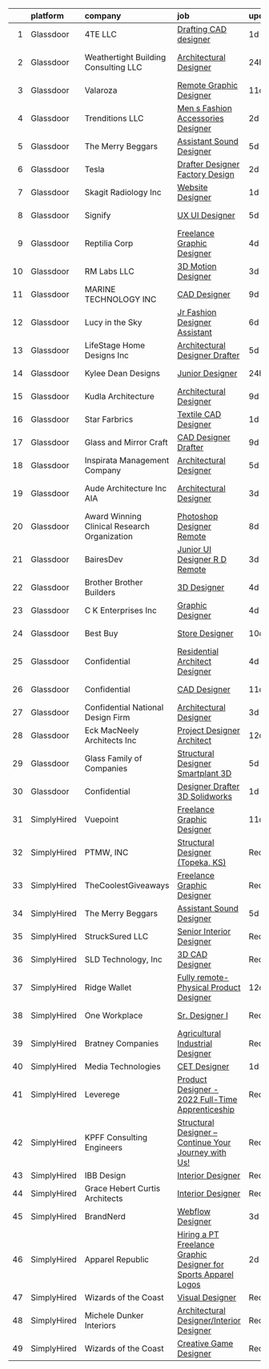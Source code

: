 

|    | platform    | company                                      | job                                                                                                                                                                                                                                                                                                                                                                                                                                                                                                                                                                                                                                                                                                                                                                                                                                                                                                                                                     | update_time   | location             |
|---:|:------------|:---------------------------------------------|:--------------------------------------------------------------------------------------------------------------------------------------------------------------------------------------------------------------------------------------------------------------------------------------------------------------------------------------------------------------------------------------------------------------------------------------------------------------------------------------------------------------------------------------------------------------------------------------------------------------------------------------------------------------------------------------------------------------------------------------------------------------------------------------------------------------------------------------------------------------------------------------------------------------------------------------------------------|:--------------|:---------------------|
|  1 | Glassdoor   | 4TE LLC                                      | [Drafting CAD designer](https://www.glassdoor.com/partner/jobListing.htm?pos=130&ao=1110586&s=58&guid=000001837373477cbaa2aa4c70267e85&src=GD_JOB_AD&t=SR&vt=w&ea=1&cs=1_c5cd231b&cb=1664089278796&jobListingId=1008158728904&cpc=F929909D2225707A&jrtk=3-0-1gdpn6ht2jor2801-1gdpn6htmj4je800-e504ad69a6007d95--6NYlbfkN0AS3oPsAAmCngCu4U51_2RxXyfS7TdWOFtWPOafNW52I-BHaFGjpaHgXREeOH7J5UOC3f3a3wngss2Kg8UpCo2z5rfGJU1BAFae3n9ckP88aLTR0ZIfGG0aF5GHXaBn0sIHoKYPE7lriE7EnnhuSXJlSRdu7y7geWFxDqCg4f3cp2h4-lDgCY7XGrwJBi-syLcy_d9y-4UlToyzNzrC6AY9wKiZjpUuSxd0tO6mOEFnrpoGmh2ICwEgl9th4siQH6nfdpMlB2k7cSTQoghMqrlLreZVLdQWwWyGJ9SNJMzB5U89PIdQl4BcDuIWlRdXKRNtau4xLDNVXA6F4kK69Kq7g5_YCAfQrIyuw0TSNu6hW3zisP2AevcEtiiAI-XjQaxXXXj6gmrPYqdnDokKjPElvXicHcfhVfAetag79ot4K5A-och6hiiif8CGAW_jfpLpKvdQJNSDagNRLjqTb7muCeL8iRvgC5tbgxW-iTIubTBqwKzRkumhLDn3RydVDT_6TyDcL2jKpw%3D%3D)                                                                            | 1d            | Cedar City, UT       |
|  2 | Glassdoor   | Weathertight Building Consulting  LLC        | [Architectural Designer](https://www.glassdoor.com/partner/jobListing.htm?pos=127&ao=1110586&s=58&guid=000001837373477cbaa2aa4c70267e85&src=GD_JOB_AD&t=SR&vt=w&ea=1&cs=1_50f3bd83&cb=1664089278796&jobListingId=1008160213407&cpc=CA43532650C61C38&jrtk=3-0-1gdpn6ht2jor2801-1gdpn6htmj4je800-66deaf67eff3047e--6NYlbfkN0DfhRLDY5E7BVY3xhBTAobuSaZ3WR2SqAJ-w4NHeQGDZ8CKtdIif9Oenvkjtc7YNanGDH2PvXJQo_nFtj5gS98u0O15-c-qVC5vpL8TLvZrQUtRxbq-SXebK9iY4dZ1oebGFefxrClZ_Ey645lzW3pqVg5IT9C3eocpAUFIevzJspVKUVkz_haPQpddJgDjlckB93xRbTcEZoHZV_hjAcWOsdBtcNeiM3dAp9V5Sg0uhkLSYLww1PeHEFbghVn0cUWWXhHSIB-zhikdqHXBJALo5TI5LpM0OybpGOv-zrRTp1qYbcyGRWImN2tLSGi7jkJbI0s9E3SLvbioxzGzABlcuqES3bKeDEj1K8VKHlWW9D5meFB8GupnWDTZUBcpR5pGLOoaMyeTEEaw0YJLQNekZrAl7DePQBYRPAHu4pSbVVgpFguX-dTNwAE7_fbJ8G1jhgxCgX_IMX3pFDjYIGJMCpOCzuUj-CfjYPqbMDKVOfQCKtXkbBuDSwYEsy_YXayLOLysQQFDlZi_zCTiPED7)                                                                       | 24h           | The Woodlands, TX    |
|  3 | Glassdoor   | Valaroza                                     | [Remote Graphic Designer](https://www.glassdoor.com/partner/jobListing.htm?pos=123&ao=1110586&s=58&guid=000001837373477cbaa2aa4c70267e85&src=GD_JOB_AD&t=SR&vt=w&ea=1&cs=1_dfff13ea&cb=1664089278795&jobListingId=1008137095936&cpc=8795CF9063CD573D&jrtk=3-0-1gdpn6ht2jor2801-1gdpn6htmj4je800-739c9d6a71a72283--6NYlbfkN0AtR68e5gWpPxoovZgA7Udo-dcymoK0NpHFMpIgh7LYz-pALWxTaWXT-7nX6wHhEykZksmTZ5JhukyEdmiwSHwtQSTcNlpGPnpfI2cuG4LXi6WsDZ_TSUR9qkC-NbKGV2ocO6SwTVsqb7RocpBRdKx9nQofAPWA0z0YUS-MicLQY3jgsOcE-GQkrx9SQBB4eBPf_8cdkd2eSkVTHvhuihhlzmyoOF1Zy-bzQFnSI_sAlNiQwBq1-XB8fP_v7P9_-vmQzhy0t9ZODGTsEhqcD78LzRShMbct98J3kJiYatmk_2rl1gQGi_0yWcnnRRNkI2I1-t0HzAo8dWdX_6Nvvqtx7s8mlIUZVYNuC_x7DXb-AtK4yIrfdW9DXknFY2UApSk8aPms5EEJhKxOkTrKAUMde9GoA7LG8ZLHc9RtCPu_0b9ZvXwsyUkvYOnDHhr4e9PpZg3nOgZfpWI40RLRn3QW3Y_bQXSRT4ByAE5DSJGoza2nWfHulV3IVoK0uliURkM%3D)                                                                                        | 11d           | Remote               |
|  4 | Glassdoor   | Trenditions  LLC                             | [Men s Fashion Accessories Designer](https://www.glassdoor.com/partner/jobListing.htm?pos=114&ao=1110586&s=58&guid=000001837373477cbaa2aa4c70267e85&src=GD_JOB_AD&t=SR&vt=w&ea=1&cs=1_1101c61a&cb=1664089278794&jobListingId=1008156321479&cpc=356D09F0C08B1729&jrtk=3-0-1gdpn6ht2jor2801-1gdpn6htmj4je800-7eff0b9755300d6c--6NYlbfkN0ACu_hgM4mYOpGjE6TXudS1eLEYdlotK5aSiNrSIRlNjthRZ_bSXJWqCgM7K8qol1Hfq4F-bLrF3gPlvziLy0IbeEkLZ-tjokT6DMbFkM8Yd7WO3S9o1mnOaWjcsSlDCCW4-PjrSLSbZ6qO2LqXbK7kjKyMk1SuI2UoaDsBLAZN5OBaDBGg8mWGYleadWPMhkiXkQx2ka5t0kpwN0jrk-Czf3zcLBEkC0-wixoUfeqDlZuylQfS5-H-CzH8GWj0NZ5rVrnMgHL10A4Kjkm-Ea8xCf2E2Lh0o2w-UlDj-N7gRAWx_pUBRFMiXKol-4x718heNz2TmRJQsRVNnPNfx_jEas6ahWd1oLSmOfT2Vx4in4pCeGkGqJXVsLRswForYZMXYjxwpx5B2NvWlaBepBxp0-VYrjcarRbOPBYDETmrVM3QDwyj_4UEnRrSfqoXA6h-EMrAUklacMdnZ41S6Febwh72uExIhr784n00FkpmwcWdpwXVE0Q4DmGp1YS6sQJIW4vA46GhK6pvbWDO-tzASgGnWG1SMaQ%3D)                                             | 2d            | United States        |
|  5 | Glassdoor   | The Merry Beggars                            | [Assistant Sound Designer](https://www.glassdoor.com/partner/jobListing.htm?pos=113&ao=1110586&s=58&guid=000001837373477cbaa2aa4c70267e85&src=GD_JOB_AD&t=SR&vt=w&ea=1&cs=1_b204270c&cb=1664089278794&jobListingId=1008149306143&cpc=334ABAF5D42DC775&jrtk=3-0-1gdpn6ht2jor2801-1gdpn6htmj4je800-04f00acba78acd55--6NYlbfkN0BBGG9LMNqL16EzDx9S3nKk4b6IwprgSJginr0DZD_oW3LpRtTNiygcE9IfHm5Gb9slpjT-UzFBGnIkfkE5vHD__58gsgAsgjAKlwWhzdKilxMWIOFSNG73XbKSiSbhgd5gieRThxTsLn8DF-uisYywGFmbEBQQBOKMw59W_wQHg9VqHqJ83qLbDEY5qqWKt8o5XzeFnaTKwV2GLge7jt2F9b11PWEq8yq_uhrksV8fhxMWORbecBEG453GEyTK-2jFqgdxCZmbFFRYcp68YWuOH5VA1xUp16Pk29EBNCXxSmWYT-9gzUqIRDvu7QsH0I0BmtJBs2YGwd58RuVCAcc0ak2-yEsPa4ZLoCBI6xEa_vE0Ju7lcPQk0id283FC-uJOl4MXOer9AOJY0PavS8BNdqahv0lGsHoA0FiChkz-lhGWBQgOEFDWqGwqZJC-zznbYiFWpITWK92SzUNeg5kkxSbPQMNPJ-u5XPANxnhuMCb_r0KvANMvT-yj-2mSZFY%3D)                                                                                       | 5d            | Remote               |
|  6 | Glassdoor   | Tesla                                        | [Drafter Designer  Factory Design](https://www.glassdoor.com/partner/jobListing.htm?pos=125&ao=1110586&s=58&guid=000001837373477cbaa2aa4c70267e85&src=GD_JOB_AD&t=SR&vt=w&cs=1_3353fff6&cb=1664089278795&jobListingId=1008157141873&cpc=2CAED5C921A5F994&jrtk=3-0-1gdpn6ht2jor2801-1gdpn6htmj4je800-87a1face0afe9732--6NYlbfkN0BkX03mv_qGbDFMol2YHqLRvzzvm2LmpzMO_FcYL_FtJlnJTzsjtFTdelRG5HbGrIeCZP9oCSI6IoE6DLxOjug8XsGi6vqmXjiiSMw4yGe5txm4EaJFQFsEnK8YsFJwmofQDNAlu3ISxKlNCO2UrJoAf5ZuLdJU_7Rnkl21Bgz4O5mEyQWwlGS5v05IHLkJkgsw0Nr3bFMAZdObkdVNkZRotZPTZ518HNte0skkEKdfQ05vWCFj_WIeALUHp8XGjpYtLwkI0tsqIWKzl9las4D-1ftqaORmOU9yiSz0MsU15pgABkPHh_j4B2mFFJi6RkSv8lPhWYu5UukJMyizfOyI_6dXxUyJdbpqvsNL817vbqd6x9uzmmTgns0OkJ0-vKENByYB1mCeS3n-FASPH9EWmND6NWe0QH0yaBMsG-V_2qslifudu4Oev_vFTGfiYYKgLyz5fVFgaGj7hiNWHzKNau-brDqWnYGkVsbY8W0b6iT5KT9XngKIYGX-n-KuGTo%3D)                                                                                    | 2d            | Austin, TX           |
|  7 | Glassdoor   | Skagit Radiology  Inc                        | [Website Designer](https://www.glassdoor.com/partner/jobListing.htm?pos=112&ao=1110586&s=58&guid=000001837373477cbaa2aa4c70267e85&src=GD_JOB_AD&t=SR&vt=w&ea=1&cs=1_935e13f1&cb=1664089278794&jobListingId=1008158618218&cpc=A7B4A44948C4CC92&jrtk=3-0-1gdpn6ht2jor2801-1gdpn6htmj4je800-f823fce85fcf9213--6NYlbfkN0CO2SE9k7OkDYcda-6fnEVOHVW81Zzde7CKO7rsB8sOBGxd4toT-0EMIR_r3T5f1YuaQUgazpd2hSyK_Vs2uHmCGfbu9mYvLzAVaN6i4h9aPtQLQLSUOl0f6_5Z-7WDZErOx1g8Jq6f_0hiJIyRtTwvNJ8pFyr-oOCAcrcFguiqarvA_W75-GoDP1Z5tYaqp7DQ4NzTD3xTjKybCqkZzjqK5Z5JzzJrinDr2p9ENxFzPDTgOkrT-wng_Wwyygqizya3ndJAJPdoXZQ0NPLv9hWQtsOFt5xDgD-NyNzzuv8s9D_p-dhCYbiNeWjLrOrfKLBM4PuctIuR8P-L1Nd4lT5AuE8rZKPWM8r3TgIph3uTC9QMehSrpUwy5cWW5geU3jlPXfBNBg4s24uTicOg2rc0-ueD7H1zuwszxZsTPXuBNrn9vm8QF2q24hy9igJ0xVLUTnvyfA77HjNJVSs4NzWxNkp0DQMa_04QWJ_5WyOOi7tp3dLRmkK8f41I6OFmubvmMz5pr-geSKCOxeeOgeQi)                                                                             | 1d            | Mount Vernon, WA     |
|  8 | Glassdoor   | Signify                                      | [UX UI Designer](https://www.glassdoor.com/partner/jobListing.htm?pos=115&ao=1110586&s=58&guid=000001837373477cbaa2aa4c70267e85&src=GD_JOB_AD&t=SR&vt=w&ea=1&cs=1_ff5e46f1&cb=1664089278794&jobListingId=1008148918440&cpc=A6F0E0205751D875&jrtk=3-0-1gdpn6ht2jor2801-1gdpn6htmj4je800-90910f31b233959e--6NYlbfkN0D6N_YvCEOtyrASauy5EjKuXlD4b0DhlGZ_7VkOh0nBFtC8eHKqQtyXcZJgiCbx_eyewhd-hQcnJ-6Gx68llzj1jZt6G1G90DgfI_UPpsUkWVZWmN_XL4mXv0nlfeiqJaIVrhGHaHH9Cd8SH6W-80seYYOFx9yr6P8T2KrvIA7_2vb5N98TFEZmSF5JxvyybMfDhW7rUMG6yb7ijUuJp7mDTQgqT99gibLsxCr6mRGAh_c3C45gxxhT3KARMvceYgjX34LekmM4_o0IiJG4X2GPjSIsMCErfPAF2J3w4-wSsrWdJSEIt3Drx-X-Gi3JNzq5bib_4UbK5XkB8Ct6QOkOFHekOhY9AzxW2QUJ_LVGoIKdxXEa1PazzQml_dV5YS4YqaM8xZfuMItkV-Hmy2TFUxa5MCFTxhparF0jMRelLWFhGsytuHJ_Q1jzF8Z8NaG4JkrgEDBvN8mqgKEC8NVPjzUFuVUr9_xI30Yskoq-eDH9e6aI_1cuKQlkmEtGASDjiLph0X73keL1Xe4NSVO5)                                                                               | 5d            | Burlington, MA       |
|  9 | Glassdoor   | Reptilia Corp                                | [Freelance Graphic Designer](https://www.glassdoor.com/partner/jobListing.htm?pos=118&ao=1110586&s=58&guid=000001837373477cbaa2aa4c70267e85&src=GD_JOB_AD&t=SR&vt=w&ea=1&cs=1_8350773c&cb=1664089278795&jobListingId=1008151622516&cpc=92BEE8AC7E71C1CB&jrtk=3-0-1gdpn6ht2jor2801-1gdpn6htmj4je800-798b90cfdda044eb--6NYlbfkN0Dx3r3E47sSe5bB3PIy1uzBZvlB7xy2NhfhZMlxQTsxrAM8lLPxNGOO8SMxMs4WxP4ak8ZL86YV04VhKm7n4N9MZbw_W744X1YKNyFx9KSLIVBN4rzDRrLQH2pHpabi4vD_pGBGVCJwFYEpR5hpQG0514znZFrG3fUa4HO9GcDdlUcjgdqCpkGcmXIMSeaEFKkqB7aOfU-Gh-HDS7CWnLHC9KKj2zXzEnnxBAKUj0wu8-izkDLmrcxUEUImuRrCaIqvuEDDhnWWsseKVcFy9rH_gB44wI2K8OztI-MTXpIA834P7JMYT550fa2q3jvQgj3g7YFY8lzDNtZ6UIQIBxAtz7aM2-pEscmodF8Ex9WTlWVxVIYhcqJjEx2gGTaWGJ8xyeQCmh0sLTKt_QV8DLgSsAK5tZo0QV7TO32teNrgUyT-ljy9H9GHoeEtCcWGodbeMleiJelSjetRyoz60oW8v1jkMZp4DeGtL7Y7nCkOotYf_yoYYqdJX0p8cyJqRmqqYrsMVCg9laaQ-fBsGPt_)                                                                   | 4d            | Hillsborough, NC     |
| 10 | Glassdoor   | RM Labs LLC                                  | [3D Motion Designer](https://www.glassdoor.com/partner/jobListing.htm?pos=107&ao=1110586&s=58&guid=000001837373477cbaa2aa4c70267e85&src=GD_JOB_AD&t=SR&vt=w&ea=1&cs=1_327992fc&cb=1664089278793&jobListingId=1008153792721&cpc=AF02A8F32FEE2001&jrtk=3-0-1gdpn6ht2jor2801-1gdpn6htmj4je800-982acaacab289abd--6NYlbfkN0DAwgduWqBP7ymGN-lTADpinz2i-23XbRAyg5ywqS-MDYgqLdDcrWlkARbyG98sttjz1nluBIrZSfFlfgk_vLjXJyLm3eoqQOavkXNYzbdE3-ZQzSgMgGT0BCxxHOVnMPOLiT6kaUBi15lig05eE1CwSaS30BEqkKJveSGJSQZcQNvuNMMsdpvO7uWAirEfuO4DMS098cHk7gLkkrZhp1g3mM3Hf8Y9DMHsvZb6E4SnRrJm5MEo5o31h-sjf8Cx5R7rRLQB7D30BZBNyNl4SBsXB6IIF9FviuGKqWxBxEwXETP6IhgYMnCHgz5ofhJ0EBEVUtZaMgwnl-BCU901ynd2a4bqFskkms8mPVcXgOq9GxRJZxMdqnyGyOUR_mTTfJCMy0AZWb_vVuES-DhhYKtg9VNBaGlZXi3O_9vQtpD38fU-gpWkM8jUYgDWBadGowPXIGvr3aizh0Q9q_9Bx43vUr8z54ik3eZFoXDWe73IP4MsFuv2MwRABRXTtuUeUSEU9jcQn93G02p5PDOKsvgQ)                                                                           | 3d            | New York, NY         |
| 11 | Glassdoor   | MARINE TECHNOLOGY INC                        | [CAD Designer](https://www.glassdoor.com/partner/jobListing.htm?pos=111&ao=1110586&s=58&guid=000001837373477cbaa2aa4c70267e85&src=GD_JOB_AD&t=SR&vt=w&ea=1&cs=1_5fe89c4d&cb=1664089278794&jobListingId=1008142820997&cpc=BAD6587A35CC7CD4&jrtk=3-0-1gdpn6ht2jor2801-1gdpn6htmj4je800-c552712f3eff5b97--6NYlbfkN0DnKMeVWGYxsKGFehO7h1fu9D8UlMYr_tQSZ34UPFIU3SpKgre8vLyI5_4N_n5LqR9MxCEkWtlbstk7N8MWPHwzuFPL7imSxtLHhLpz-HPOI6F8W8RtHfhM8Z8Tknw4qdusNzsTZLKLGm2zazv5GHhs3hQLa_WHrdKhEh5hIY0n4tNKBY2soaM8GVfxkMqEMMbPEdUUt-eftQ_UkGxBlIs74E-oIYJ8-7wLKyqE4Luums3n0hoG-DCngFyFS6vhtno502Anbh_jYok1El9gEXe9s1NsiVPOQjsvAy8i7uPhLFkd6itFWGxvWM8s34Uz2m0I2YB0tXOvBhcXVuLNTvlY5LZTnrNxw53TRIejrgKbYshxe1iuUOGiHtky3pBL-dosn6R_NLbgL9KJ0kyI-KneDGgUXlX0GIecqWryVyRreUYmd3Fbu66Z_ynyMcdKTRP1pYkZmqhlTdXoCI432MalGTog3K9GrHoQwCQ91StV_f7dm7JVIqe-lRuxSU_oBpY%3D)                                                                                                   | 9d            | Wentzville, MO       |
| 12 | Glassdoor   | Lucy in the Sky                              | [Jr  Fashion Designer Assistant](https://www.glassdoor.com/partner/jobListing.htm?pos=126&ao=1110586&s=58&guid=000001837373477cbaa2aa4c70267e85&src=GD_JOB_AD&t=SR&vt=w&ea=1&cs=1_892629ee&cb=1664089278796&jobListingId=1008147164681&cpc=214153447B1391FC&jrtk=3-0-1gdpn6ht2jor2801-1gdpn6htmj4je800-796bb93a332d1981--6NYlbfkN0BKgzQyzTF1Q9mOsR1amaS-juVGLjHt5Cdom-gEF9y-xaA6VVL5_C6wy9W8Uj5Zikp325kTRIBkuZ1msLjPVnYLiq9yBpSKfemYsiXVCBTaer89HjAaczBuSundhgYEo5VQvnIaBAzSzHHRWCV2QUQzk5xkA6gfJXa36daY0QRkb7wapkJqon8PRYsXDSg4LqJwsozEQDYLQoJUp7xi3F_ZVBE13mFoi7_GYxW8DY30Ti0yZ0nrDW3kNFKuGPizRXgVQx7St7FooTiOXAme1IMiCkIIdRjov4c9FJztBbNWHf8j6OKw1x9PgTcfTHs4j0IsaR1uVpBEdUDGkqqI2Vm7S-6clmFGRZeRvkMMSfJ-4B4XvEipOrKNTl_-oMLh-0RJZ7Prlkh7byX3PmgfJKGAiysOtBqOWfv6MKcWsimEMvmwIUsX0BG53sAHeUlIzKqVxbfZ1CM1BzoxMBy-_ZBwqtDGM9TOb4lv9wwpIc4t9_e1U760D_QX8Z1wBNtxcsOqkLJ5xdvMfv_2FBucwZ9D)                                                               | 6d            | Los Angeles, CA      |
| 13 | Glassdoor   | LifeStage Home Designs  Inc                  | [Architectural Designer Drafter](https://www.glassdoor.com/partner/jobListing.htm?pos=108&ao=1110586&s=58&guid=000001837373477cbaa2aa4c70267e85&src=GD_JOB_AD&t=SR&vt=w&ea=1&cs=1_508a85f6&cb=1664089278794&jobListingId=1008149134407&cpc=EDDF28307DAEE88A&jrtk=3-0-1gdpn6ht2jor2801-1gdpn6htmj4je800-73620b89bc4d53c2--6NYlbfkN0DZZww-p_mr8GWlqIRBY21Wjl_Fk3kglyx5_HcxykVqwbiS2uzgQiQv0CVqNGKDo6ttI-sHYHoOu_1MFtct1QquKBt8hIG1aVe3XUbIaI4Hpc5bgJSWB_Oagr4g4y02XnBLancjwUhO7dLKq-X_oeiPDomZ25QuD8xXxDNj8ERpylITN_xbZtNrZRAGlLoqZu1ssQCL_tfy1JH98C7TZGFec5ilO9xny2CC65SCqhoB0YQRLz20pNws2Du4qHX5QQxCdwGpvLz9ZyMfDtas0XLGUqMGcViImJA9de0mCl2gWkiT1o4cf5x0fnYhWF9L5YJcEa13NixBPF0tTckN709E5t3S3CSM_IWF6fY23QoULdWJ2_PDR2Hqmu7-JYk_ULrT83qm4cyvBvEvlpZ3gWjBEQeeCMZcA9-hluzYnsG1RNgzQo-a6YJei2GzNyPUm3agaRfM6CZdYtObPDiPVx-4RzbSx72HTF3weT-G5Xuzw33exT_kWlK6OxhxAqkb0j-zGwA1XzpT-FuWjVUpCvZN)                                                               | 5d            | Raleigh, NC          |
| 14 | Glassdoor   | Kylee Dean Designs                           | [Junior Designer](https://www.glassdoor.com/partner/jobListing.htm?pos=128&ao=1110586&s=58&guid=000001837373477cbaa2aa4c70267e85&src=GD_JOB_AD&t=SR&vt=w&ea=1&cs=1_130edd52&cb=1664089278796&jobListingId=1008159854486&cpc=6945AE2F4B03E059&jrtk=3-0-1gdpn6ht2jor2801-1gdpn6htmj4je800-fcfa0780f01d2a55--6NYlbfkN0Cp_WSJKd_Pz82imZmURPbhd3kYBsiZi4lpMLOH6vOlLB-LEcol-KST92eX56XseSu7_XRBgLNnsukvZSvayF_ibuyQRI24QrLIgeW_X0TIP-1c6XBOjUXYISGabDf_znZ3LIGyqdBdxLV8g6yeWLqNY_BrjwfwWYrcmDQFmiH78O87KxhNaJwXdVsXSk6s9_82c4u6iFfnnjCosMpl5e-Nprgk815PBSdGvoksNCvxtq7M_0JV2ok2e6H6ZlBk-UZiz5mdv5Zft8LS8uOoYJnZS7HesVK8GGNL0vubKnmKhdPE4tJ1gVW25D-TyY4KYbR5hk_4gOSzTPck98S3tJ03sjucfiN72rkoR-q2KU-M4WgPDUDTv_ghNQlUhHZTcLFjZyPhY1TVaTtFTW_zl_jAvjvfs-ratOAnlFWPvJh19WtbsHIOxbevn26GF6_EuAab4giNrXahFXgvTMYWVG76_6SC2MVBJ2E9wiIs3Kwot_JK37BKEzWttP-QvoOj5jJpuFJo-sEnmI79IGjBPf1l)                                                                              | 24h           | Las Vegas, NV        |
| 15 | Glassdoor   | Kudla Architecture                           | [Architectural Designer](https://www.glassdoor.com/partner/jobListing.htm?pos=103&ao=1110586&s=58&guid=000001837373477cbaa2aa4c70267e85&src=GD_JOB_AD&t=SR&vt=w&ea=1&cs=1_4880f879&cb=1664089278793&jobListingId=1008142180122&cpc=ABB1B31840EEE686&jrtk=3-0-1gdpn6ht2jor2801-1gdpn6htmj4je800-26b8a875448314d3--6NYlbfkN0DeXU0vMxLyKhfauY-dgUBa_3v1DHLtGGo4EP_Dl8CiYxWwp8cBxcaI8NtWv5aE781MMI0hi-lbgmMo77fJceAlofG_JvB_dfY3u4U_K49bldJq9rzETa2NXqGT0cEAqKkxQ9cUF7iFS1Y5x4AgoU_tQ0M4wzbXBLqRi_HgcBDQMB-gIqOWlzHoMy6XFamLbuupFWG93QBcYFx3O6wNzsHh7GRYywtXptju8KFFoZswSTZCJh-g8JJuKwvM8xKkti78SdcfzoePIKqeILZhsUNq6A5kOz6dwUWx7YhzIG1bCvo8KB9B7B9vNqNfyvr3LR483BHY9RzL90FoOkF4PMHGh8xoXlNBYsHHYKl0FXeyNJQKh49nGfh_CjCrcr9ZUWGEE91eRrgbkG-M24h_XEzEKWrdJ9lOcXpdHF6f57pZpmwod14L6XGXYZoV1ma2_5WOoNlypkUUniFd75NUWLe7d95UWaih281STUCstxjBKzqcF11m2IxOD03Qck4ePBnVIa_smDOk7l8TOtSFrFk5)                                                                       | 9d            | Lake Charles, LA     |
| 16 | Glassdoor   | Star Farbrics                                | [Textile CAD Designer](https://www.glassdoor.com/partner/jobListing.htm?pos=117&ao=1110586&s=58&guid=000001837373477cbaa2aa4c70267e85&src=GD_JOB_AD&t=SR&vt=w&ea=1&cs=1_3459f0d4&cb=1664089278795&jobListingId=1008158391020&cpc=D1B7150B9C545245&jrtk=3-0-1gdpn6ht2jor2801-1gdpn6htmj4je800-5a174b64d7ddc0c6--6NYlbfkN0BxkLIcfe0oqaYINownie861a0BJtkzmJW-WyGv8J0JYDbpMcxnd0oDzNbQIs4QP8pqiR4hkmoWD73bTuMr-1_zkdoxk1jBq0npxwu0ULJ6BiDXrVe5ZBTvlFqaay23NshkbWX9217lkblgYTatbuwlQD4GAaJSLQPoUd-DLNouQouhkBmyehWWqwyNVsroVo53heMGK8yCyDBvT0iwPUnkBGul7gGJvKi0VK1sJxEOQjmGDodUTnCEGiE3mZOuw1jU0JogMD-ymAXCesGe9PWAw5Pcs4rZRqtYY6aOZsp2McV8BiqxBdLmnBh2AY0pjDQkYlNv0Xyq3DbKdJOOymd_muD0s90FBMNltxWl_SOZvwhmdsjTnAXKzPZs8uk-i6SpMSh78ZZ5sJM0rvRtdBUsVLyUJHu9kGGdnR4eyNWKWuXLBEwDEwaZe5rRYqr4KZT_kcgA1F2G3nUVV7tM7CjN4ojWQIaEC1JtyKWhbXeFOKrsIhlrpn6-x9EHI8YdRZ53LQcdMlTeFQqkrqAcGhg5)                                                                         | 1d            | Los Angeles, CA      |
| 17 | Glassdoor   | Glass and Mirror Craft                       | [CAD Designer Drafter](https://www.glassdoor.com/partner/jobListing.htm?pos=122&ao=1110586&s=58&guid=000001837373477cbaa2aa4c70267e85&src=GD_JOB_AD&t=SR&vt=w&ea=1&cs=1_06bbca01&cb=1664089278795&jobListingId=1008142034754&cpc=C779B72A99EC89AE&jrtk=3-0-1gdpn6ht2jor2801-1gdpn6htmj4je800-16203128007f7587--6NYlbfkN0C2ruSLbldHgJRxGqX58M4ekFWuaOJ1Xy3nZgzYPyc2K8SsvUP-IilMUFTM1SUqnWnywPfLQ56CyUUWcHv7YWrj30sqraJhhHXdZxcwDWzcoADZCuVuW-hrTHs_oF9qegCvyNm7Yj3poZJMgbaa-ohLZU5L2KcwXQPfiArkZOGCANVZ5-B3paLakyZ1uEOoAkJTWtqLTX4D1JVhX_sFSFeQhAZt7sZZf9Flp9YqzogmCTUNNLk_DfdBYfNaXbgo37Qe_KP0IzbcTzaZ_JtAScdPR3BnatHVSC2IXfxLsHTEoE9Z54Q94BdzYPYU6kSE-yKlNoaTwFmy7mQjvB_UHZ3hYSNnMHgVe-V0bt7kSQ1uVmc2iuVBZibdbBczV-OSJ7LVrnCrr_qY7lfyvpJ6p_vqgV-yfMOq94uJhCdXIxguFXX7jz_QMNopQi1RdeUVkFdc_GDHgeygOHLj5YElW0yjug6VDESBAPDdchQffW9gJKJGZFcEmcAhBTcSRfs_HkAgc3npAuS_gQ%3D%3D)                                                                             | 9d            | Wixom, MI            |
| 18 | Glassdoor   | Inspirata Management Company                 | [Architectural Designer](https://www.glassdoor.com/partner/jobListing.htm?pos=109&ao=1110586&s=58&guid=000001837373477cbaa2aa4c70267e85&src=GD_JOB_AD&t=SR&vt=w&ea=1&cs=1_c6ec3342&cb=1664089278794&jobListingId=1008149119825&cpc=011E4D9B83C31AC0&jrtk=3-0-1gdpn6ht2jor2801-1gdpn6htmj4je800-433beabd33bc3de4--6NYlbfkN0BKgzQyzTF1Q9mOsR1amaS-juVGLjHt5Cdom-gEF9y-xaA6VVL5_C6wealu7G0vS7irdGqykz_Ibi15yJk4lDdcEvPVivJOydEWk5pwlPEqDsOjc740fEg4dQL6UMZatG-U3iOwEztHYDj6wfbDLmsp-5qbsL9JilSTcqoi5fGCewYNcBOzJIScS5nVpwuysAi9caSbFOtMUOm1VnGSvXybR0PUuOSieieI-JMEuVjB7Eg-9w-ioDVMsL28YXm-NCO9S3x6gNYmzBq1N3MyU1S5NKsUtLHXqkuOjBxLLEDwkm3UTguQ3fBpmJeNuKd9gsKqC3WhdGUpNHDUNGXYZsdMLCaYChl4zZ5VgWCzBt1H22f0bazsDd5PWZcM6-Q30DUkEWS2T5gXMEjgeesffezv5h3uZRg9tOo8ucxqg8kupX3c8Mqz7_AmV5niN27V2pSj1wtzR46OxjaaL-UIXLNOSATFkVYIiXqPrqST4_A6tmatH-Uz-2wHg9mXWX-Qvczqicu0bgBQqDxCcnzDzNgg)                                                                       | 5d            | Miami, FL            |
| 19 | Glassdoor   | Aude Architecture  Inc  AIA                  | [Architectural Designer](https://www.glassdoor.com/partner/jobListing.htm?pos=102&ao=1110586&s=58&guid=000001837373477cbaa2aa4c70267e85&src=GD_JOB_AD&t=SR&vt=w&ea=1&cs=1_cf7825fa&cb=1664089278793&jobListingId=1008153326201&cpc=4DC3A1A246E692F2&jrtk=3-0-1gdpn6ht2jor2801-1gdpn6htmj4je800-89a42108d6861bc3--6NYlbfkN0AtlW_omU2Xx3W-19HQ_drmTKCWebiHnmA5lS5PDL5G8X9TJvUzwkz5e9pSLG6IdFjJgmvJJJRQ52lyTaodBXXpgFXj3z1rZEQrRK6oUxT0ioLOsRT6u9bAXlJVbesXCfA_FcRnhrTVBKviS8z7DzuIHofsJYOBxt1doEW59zB53Ko5Z1B0pDvXsQlcdpRUsoohJ8ivZqrQ-83f6EPFy5VQCUdr7ydUyK3mLnQzNch4qB1s6V8xQ2Haqzd1j8j3XH4j_41GhVu7rLZ33y-MkexYVCft1rbhS1kIPK20CyUm7dLzylYtZbGvRikykn-hgN5xNGNdbZ6XKnwwX-at7Np86PcHS6pEzVJOkdt8U0aQB8t8q3Y77WFtc9yJqqqlYFXstQCO5jiiv5ZaHDq6DY0ERa05kQUCq7ExR4bf-mxaLJ9CI87SwHa_N59YT38kVLdWNwcXLGg0bJSN5W8xfaLRGQo7j_yCOG16GK1uNCSqxKKIgoQssj3ojUrx4t7yjbXOqMunYitt9Dje-fS6Zgnt)                                                                       | 3d            | Saint Petersburg, FL |
| 20 | Glassdoor   | Award Winning Clinical Research Organization | [Photoshop Designer   Remote](https://www.glassdoor.com/partner/jobListing.htm?pos=124&ao=1110586&s=58&guid=000001837373477cbaa2aa4c70267e85&src=GD_JOB_AD&t=SR&vt=w&ea=1&cs=1_543d8a99&cb=1664089278795&jobListingId=1008144475055&cpc=9952A63AB06E78AD&jrtk=3-0-1gdpn6ht2jor2801-1gdpn6htmj4je800-408acba2c8c62e7a--6NYlbfkN0AFCFO55fpwWo6oa9JKI3JcI2oWVPcccBj9Y6s5O2226Dvh15T1RmiKUF6Bkk2Tk4Z7BPQqCa54-e064Id8IzH-IWzj5_pJAzwqp1oR83P9plMbnmddAKZul6IIHzOn2_DJQREza9zEew-mX-MVDNw2Oq34c8u_ibHHSjmigu81FZv_cOnB6PCrwTPxMudVulXHxIurXLLdpNHKtbMq9gMGGeTNKM1qFC79yJqk-9XeZaETlQSwcoqKHr-v2G_5xs-nQy3j2-mIPxsbQRbGxxlspVOmGOygFatsoK9h-QiTKtbiyqqljBcx3XaK-H6surs0UGnJ9_jRRaNf2CtVRSyXADv2Fipk2ZiUk69XP7QnSK-rGvnmXfsUd9zwmYl7pppfIL7LvHSbIhVRYGwYUIl10uPT1f4qS3ipvX2yZQeSVF5NT0vl_QQvah9dXfNnqw0JDlO7Rbll4cogaflhQdiUL6OLX7sTQVAJQoAhdBpLMYClU3G7DsQOZYPFwajuH9bd2H-lV7jCNJQZSfXMVXC7)                                                                  | 8d            | Remote               |
| 21 | Glassdoor   | BairesDev                                    | [Junior UI Designer   R D   Remote](https://www.glassdoor.com/partner/jobListing.htm?pos=121&ao=1110586&s=58&guid=000001837373477cbaa2aa4c70267e85&src=GD_JOB_AD&t=SR&vt=w&cs=1_e90f81ba&cb=1664089278795&jobListingId=1008153488457&cpc=8795CF9063CD573D&jrtk=3-0-1gdpn6ht2jor2801-1gdpn6htmj4je800-22334d203f101bca--6NYlbfkN0BfEGkshao4EhrCCf7LYqKO8VNtf9vkQrewuI3DmTR_-G3zJxSBeo1ORWaJUaUR2cJI3o73wb8YKaLcgKq9WK8IYI59m15eV8vcglsZZ7ypdJc15E26d6NhZag-UM6mUgzEdNHISO5vO8yL995Y577DP1X9IU0A_Gw2Cg4aVT9LV6KIm_tr5dGKRssHjxljG_hB2800FIENzWqoGKsH7S5KggZP_njpOt7DS6zKTqqgDRBkzAakdJXaeWIVeh0GG5R8MJdxpSkuw9ZLzfd6xannnO7g-gsKSddGqCUr30JV9QMJjWIP_Fo_QX5wCbTOOESu2lxaQSJRVMJhdPpMhxQqelZ_LVOOwioRFeEZHtswmDx-I7Srvx8mg3_EsRjg85UfPK_rfliIelsakhCUwKUbHYp4kYRAH7_FARnvPASsRmAll-20NAr2kldhbBjYUf1YSTccLbmnVCtUUqft9no9TKku5diTVW3BqX2DtxnmPUosrgdrtrdJ9QADUEHwEEiCz2pf1IP71el79qsvgp2rAmqc5qVROUISWM9G0NNfVP81FSaK-QcW17eJwk-2o1Lo70zNb5i2V_QqNC2kDfAo) | 3d            | Colon, PA            |
| 22 | Glassdoor   | Brother   Brother Builders                   | [3D Designer](https://www.glassdoor.com/partner/jobListing.htm?pos=105&ao=1110586&s=58&guid=000001837373477cbaa2aa4c70267e85&src=GD_JOB_AD&t=SR&vt=w&ea=1&cs=1_761b37db&cb=1664089278793&jobListingId=1008151723933&cpc=8A0D8B039440F4CD&jrtk=3-0-1gdpn6ht2jor2801-1gdpn6htmj4je800-6460f069e1412f23--6NYlbfkN0DsBOlmEAMqZtav1V1WKZO3RUElpafjggtWvxyDQ3xFSnW2ELFgJeLXYJIDy9o3_KpXNbh3YmJrvjGWxXE4C3PxBQsQyMC_rK9bOAT9tCAOQbwcMgxqaElGPkkWMGipdFmhBj7ArWOYhgAUbw3gCz66ry8vbRQGXkFB97ecjaNTpuUbbOWcfK3ERZHH7TzdOEQco5XBcQdxt6_879k7KWfDjGR-JVApjDYsXQK-bnHHzS0UQUMylETDf8I0lSfsH02pCHVQOyC0mt9uhtYhHYA_xTeqXVo9zYBZpEy8g9e7VvpB_gVt0s_0kVFd1qI1YLv2z5jw9U3kOceW_U3ZjNynneQslcF_zieM5NF_2jctUd2oAfsT6LBTKzQgnQH9h5-aK54SNQMbOfIcVcM3p5fEbawB5T_UTIEO_6mNKhdRg93IfSupG28Dd788V-J3SxGy4RVNGPwoteADuMq63dI9lARTFr0vgvxMTzuWyUHUGSkMDLg1ODsd4WATYYMCpdY%3D)                                                                                                    | 4d            | San Jose, CA         |
| 23 | Glassdoor   | C K Enterprises  Inc                         | [Graphic Designer](https://www.glassdoor.com/partner/jobListing.htm?pos=129&ao=1110586&s=58&guid=000001837373477cbaa2aa4c70267e85&src=GD_JOB_AD&t=SR&vt=w&ea=1&cs=1_5708665f&cb=1664089278796&jobListingId=1008151497357&cpc=BBBD384EA192911E&jrtk=3-0-1gdpn6ht2jor2801-1gdpn6htmj4je800-58c0b115f9019753--6NYlbfkN0CdcVd3SDA1nO7RkKTAACmPV4xEt72Vls8LI2dqcgyOeEuvNHGnNQzqNRUJJiTMGFRSEAbsfCGhGZS9Vw1ZmdKXuwPCjjciR2I5qd2oVoBxygvB56gjN6oUENvbqQ8fQL7rdluIcYzWSu-OVoXOwHSIGTw_5haLT2JiBhVxAlkobCL9u60yOvQpD1zUhtI8Fd4WMVyHAZAlXzgQj8hUpkKIriZ79SoX2bGvG3RZf4ZRrRrjNZ8NDYl1wVwU2l3fryz6z5tRyyRffTIHWjCdm5TEm2A59GBAWESmzRvkimkuHdRcbUksVm4cR5JriqQt5OV8m4o4pyYlawPxW238Ys8Zrzk-WZguAlBe05tF9fhuR9M4XrF8nxITI0VVLE_1X1emsakKZxXrv7EnH4TL83x_kMpYjDUavDmaJPOQF4aAjtl2QNIAPW03-_U-qRzk35MFawHEk1QdWh8HgZXZLZdTkUj5uKMM3FsRS8-qMBrZQYOsgPoQX-ekVILQh0c69vM%3D)                                                                                               | 4d            | Lone Jack, MO        |
| 24 | Glassdoor   | Best Buy                                     | [Store Designer](https://www.glassdoor.com/partner/jobListing.htm?pos=116&ao=1110586&s=58&guid=000001837373477cbaa2aa4c70267e85&src=GD_JOB_AD&t=SR&vt=w&cs=1_c9235a8c&cb=1664089278794&jobListingId=1008139894431&cpc=CE657CCF62A0031E&jrtk=3-0-1gdpn6ht2jor2801-1gdpn6htmj4je800-bd39818028e880bc--6NYlbfkN0A3euUoOlcFOg58Q6nmuUh0Lnp17JpRiT8Tdiqcy7-gIznARGic2YbyclerIzERMUf3QdVh_Nw4BR2kdh94Z-1JWEOu81DhRjXzv_1QqZoR0wDaoQUY_zpOqyJLZolTAoZKzlW7nRWg-75yA5GT7-TuH6icC7a050G-Gq2iaRD7quX3bSqd8P6PJlHPIrhX-8foTbJhaSS8PIsZHfDguB4bdmxbq4NiYtp047SDGaUS08fxA7zhMmE0muXRMMVJSXG4K67-TITzcddc7V6fr1-CQb8Jf7WjQbMKOoEat-QA3rdxlqTiiefqCTBpd5omcR2hvOllhyJJNkWbcVgRGL8El1YqvaQPTE8BWaW42J9yBayMyvEInT9OIk2CXARp6vy_kkhZYjGt8zZ5roAioQ4tWXmqxIeUf3Zwnm_NPcBOjQiWOrZ8L1rcpIFpVlhHi8LytWJVnx8_wBBM-NZecQWp81_GKKf6119YXh71hBUbwXL9L9S7QknH7AZ27uCBC80%3D)                                                                                                      | 10d           | Richfield, MN        |
| 25 | Glassdoor   | Confidential                                 | [Residential Architect Designer](https://www.glassdoor.com/partner/jobListing.htm?pos=101&ao=1110586&s=58&guid=000001837373477cbaa2aa4c70267e85&src=GD_JOB_AD&t=SR&vt=w&ea=1&cs=1_cd02c2b4&cb=1664089278792&jobListingId=1008151287094&cpc=3761395185B81764&jrtk=3-0-1gdpn6ht2jor2801-1gdpn6htmj4je800-89cdd27d3593e328--6NYlbfkN0AVbxvMqzys69Mnr0G3Fp8aQFoLl4_I0933Hl2MM3rcmsfLFW2WCOEYTTAu2hls3uPBFO2A2Ub8OJtNaWfMZCDfHTwFlR9a6IZiFlkpe-uFEElOwc6f5KgOaoiTefGNK8akwDw0-Gu_7-zMsFlCCMW5JGSTgH02BQZD8h0gY_7bV_z_Q732lmdv-I7L-IfnOWxKkARbdLai5iYgZpw20qFBCoipWtZrS1u74J6KYBN8n7HZ-96Im5fIAes8bMS2qolrs3C17FsN0wr7B1J6q2yehTPg1kFzr8hr5z93hXpgclYcxmnXQgshjxrAItFMtkmyMnNiwz_9RvtvohueajSoDIvbYKRHuqhMQOjdUK_wiXiby2Lh2006GLbsw6gH5Cbsgm5hac0oB5tWIFCScyjTdI0kzjS1cLf26FyIpeUZFKsCRbHCQZQ5MsMRM5tHIJaQQYZUR-cEHaJgKUg8sEdY_5jedif_CUFpx6gbCzxEHYsk9TWelCFfAGfbUeRS4W5_BuR0EYviz7EE76AXfZNI)                                                               | 4d            | Delaware             |
| 26 | Glassdoor   | Confidential                                 | [CAD Designer](https://www.glassdoor.com/partner/jobListing.htm?pos=106&ao=1110586&s=58&guid=000001837373477cbaa2aa4c70267e85&src=GD_JOB_AD&t=SR&vt=w&ea=1&cs=1_905824f1&cb=1664089278793&jobListingId=1008136662800&cpc=659D999B9DA47B31&jrtk=3-0-1gdpn6ht2jor2801-1gdpn6htmj4je800-e7bc0fb384577b61--6NYlbfkN0CzcDFs8cjNZITHzPaspPYUdxCTppyanGLeq-qEeiOFH8ruvw-4GxJa45AJ5Wme50PlrQCA5gKCeMpQJCe8UieYkY8aB-MwXbsOp2M9axyJkcvc568I8Iw511FcBbjGHIQURKevJ8bqcy7fEAWZd4ml2iSzLmlgJ0lDlaPR3aIdEvjlFxY4AmYwcsGYOvBZwLqPtZMr3yxQZ85HLNB_z7sqBjXQ551ukxqrV-6mo6Ru4F9sqtgKCjIG4Xc5tuEEbSP2OKRKdZnmfBBuqN3eX20Ow1qUSOgFAml91DF3qWpFqjIo7OP1cnqBitYw4OFXtLJoH3UlHoviQx2EajJyTFtAoP4qpFQoU4GaP06Zf5Dss_hOiYDH-eOWwuh_xvzwrSmaRCerpO5Qs1TXbfIk-f5Hd_-XrmUSgFtNnSdgdXZK4eV94Avkh_3rabhbaqfKAp9oN54Th3dBCJX51thfzr4jxNQE7RvLKr4Kk23YhgAJLW_SowjyWyMQEx5LKkO905U%3D)                                                                                                   | 11d           | Alpharetta, GA       |
| 27 | Glassdoor   | Confidential  National Design Firm           | [Architectural Designer](https://www.glassdoor.com/partner/jobListing.htm?pos=110&ao=1110586&s=58&guid=000001837373477cbaa2aa4c70267e85&src=GD_JOB_AD&t=SR&vt=w&ea=1&cs=1_b2b48ec9&cb=1664089278794&jobListingId=1008153337454&cpc=158E90BD3D0C2A81&jrtk=3-0-1gdpn6ht2jor2801-1gdpn6htmj4je800-c3be65fde05914c4--6NYlbfkN0CLE5tFtcbUu8yrFF6JRxlEHGYH0emNGGp0zlODY6tSQj9YlpY1u69NvmAy_jqV4eAIOl6Id7jUWx0w87fU4KwHO0aIVzasLizdPMmIKYKkwY2-9YFX3y6d-YjnJnJ6rT-H3COReSoVDdWjK7Ta9lkSWgPmFfgO4t0rZrAu1LbknbHjVYIMT31iUMizhD01arEAde2bjVk4FnesJCuYOrFz_Q8qQgL0wB2URzVSBfDrYIbdL7yacFc805Il18BU0AGHDpe91KXuu66vjc-eRr3ARGBOub1x26tsRP80L_CROpeeAFtJ13b8xLI1igKWlNer9n0BMhyaeyzqYD4Vk6TH9VUWg8nxEPqyREZNVRZL3e7OCCOHhO-TBXXuo4SVVNfBguZQRk2D25R9-XRqg8NJxUz1ecY-yIXdM8LOEpYT6fGK11BGlU9fxkPKsqp6yJptTjQPSdXGPFFMY17ZmrQ73wMUwiYSKoowTHmsoW8d151Y8p6TAz8yreRmKaEcELq1p4weZUuvDpzjKq0JqrNJ)                                                                       | 3d            | Pittsburgh, PA       |
| 28 | Glassdoor   | Eck MacNeely Architects Inc                  | [Project Designer  Architect](https://www.glassdoor.com/partner/jobListing.htm?pos=104&ao=1110586&s=58&guid=000001837373477cbaa2aa4c70267e85&src=GD_JOB_AD&t=SR&vt=w&ea=1&cs=1_7b8253a0&cb=1664089278793&jobListingId=1008134040409&cpc=1CA865134939BC9B&jrtk=3-0-1gdpn6ht2jor2801-1gdpn6htmj4je800-d6d79fd1ba52b925--6NYlbfkN0AO-lx13pzomzdSppJUWL3QXsQT8oyFk4U4LWH8QC50Ctogpds75WzdGGuSjcB3HWXILCvKFI7VH1SiXFwcK5ut4gftpmE9IFIKS1s3Pg9aECF9PWiIVOXybEwxj54zbVoDea7x461Xk_0-4S0WX7kyZpKvr7XgE45t8gE6Jgqa9tEatePfjWWwhDvf-7ldPWCPw25H9k2X8WKP5jxqB2ScvJBfiQlvpcqoygwjLAKc7oq8BtZRhLv39TM_9ErZvo45wCOJdpokfCCR0Mg0nvtIxVzH000IHdeU06CsOEa_cSerw1DMq4vz00rY2KaixvrhEErj272wf3H9eU35pqGgZPTfb1GovQSLq8tc3jT-BqEIjpXhNsKv0p8GFcgAd1GB7v3c-QT4O4PyMoNyoZ0jzF39snzr8lIOyR6QRTOG8qou494r2xVZp1_BufBTTotgH-58IUmUbHc6YkziCKUOw3WpbBVwKrrea_co94SLU4U7yFssKVEGyukykCmT6hcnLCg9txycIbqX1AJDgjCH)                                                                  | 12d           | Boston, MA           |
| 29 | Glassdoor   | Glass Family of Companies                    | [Structural Designer Smartplant 3D](https://www.glassdoor.com/partner/jobListing.htm?pos=120&ao=1110586&s=58&guid=000001837373477cbaa2aa4c70267e85&src=GD_JOB_AD&t=SR&vt=w&ea=1&cs=1_4e062b54&cb=1664089278795&jobListingId=1008149532916&cpc=555ADD10F5BC937C&jrtk=3-0-1gdpn6ht2jor2801-1gdpn6htmj4je800-fa6b520bbd20c9b3--6NYlbfkN0BqwV9D_Sb60k6NVRlUd93qPdfgvcIPVUKG5c7ouQ0b-bDzsUYLtnNYU5q54HZ5dYfb8SQU2RQPhwyn67J5vTv8TzxnqOll736GTTFDE-4LZO7Z108iaAkphoR0fAVMq7QlPXIM9ENf02Pc6R9KRZZ2DfbP8q88f_2FoFdDGpada4lohV4JReNNH7w_XaISzFjj_FH-zffWmsE1kQ8KX5TQz_bjqke3YCmmw_wfRVp1nxBM_Xv25zXXLqFMr6nMlPRWvUfciQnwBw9qMuMirrjnqEKAmSK5QpItJafHWentq9FAMueshTjwtzNCvA92EjYZCvZfSFfa0ZTjqcdTgeNMHJStKshTIJksIm9KyfkJgVU1BvFkVBon4lO0Q17NIOjxztQqrSlsinbDB2tOhLjS9gNF9pPIeNU2jeU4Vrg7ZH6jsR3s7oxmRO1JILM_mZvJnB8EkIQIP_2q6qu5e82-T0csjb_qDHwxmXiqcCQ6CnSSNrtcaXhvsxqT_DrUqgzgY0v-7EiY4ZchIjP8x9kmZSOLpWICMguKmSYsjYqiSA%3D%3D)                                | 5d            | Houston, TX          |
| 30 | Glassdoor   | Confidential                                 | [Designer Drafter  3D Solidworks](https://www.glassdoor.com/partner/jobListing.htm?pos=119&ao=1110586&s=58&guid=000001837373477cbaa2aa4c70267e85&src=GD_JOB_AD&t=SR&vt=w&ea=1&cs=1_d8aec633&cb=1664089278795&jobListingId=1008158064464&cpc=AECEB822CA110EBC&jrtk=3-0-1gdpn6ht2jor2801-1gdpn6htmj4je800-55b41a1f2a0e5078--6NYlbfkN0AHuEfFJRf3M7MNLCofOYVF9Cq0d1T5rrv0FTSvV2d1jHLnMhr4VDMW_7rEunTMpz4DRh7B9RDB4nof7v5UHwcxCJqFPdZCQbPIgBFMj9Tvow76s-v4RtAYmJ6eTwQVpK68nNPqA9rYQ0IpuMAgcc50KV4solsm3FMqTC3jXh2es_yKJBD1rTBgYtr5WfcgG4tCW96n-7nBY7UE0XiRxk5sgIhfnwr-tUnspIkCtgEPCaqYkOMG61br-wqu9n6-qhf3H5Czo7tmAqLKqEm3HoeDwdPd4otYxot4WoYjng8SMTgbg8leY7gud_zE4P0EW4c72mukPgAP3sv9YwTbFXGTVSq6HmJhHspr7QbulmZ09ysA-TgFErvCHwTc6VbWFchZQeo_Il6BhvxbJottMEvLmRxzhgHHN9tELYmUo6JLCYb6T9e8jiuRudTBPJQPRfcuo851SHmlBgGZh0dcfNIMgZv7Ab5S-EXQIkKWAgiZ2ZyV6vt3vkBt2VYY7cToQrwSDFNizn8QlUTvvChDOXDju3akQHAFXVU%3D)                                                | 1d            | Splendora, TX        |
| 31 | SimplyHired | Vuepoint                                     | [Freelance Graphic Designer](https://www.simplyhired.com/job/LTDUZ92h_9BuJYhsx0MCIQBWaT6mYZiP9naF3-jRaULtTUqGi3a85Q?q=3d+designer)                                                                                                                                                                                                                                                                                                                                                                                                                                                                                                                                                                                                                                                                                                                                                                                                                      | 11d           | Remote               |
| 32 | SimplyHired | PTMW, INC                                    | [Structural Designer (Topeka, KS)](https://www.simplyhired.com/job/MrdjExK9ykZPpacRp83kQUCzM_hydRxvuwohmfBTZA14qZ5FtyDnEg?q=3d+designer)                                                                                                                                                                                                                                                                                                                                                                                                                                                                                                                                                                                                                                                                                                                                                                                                                | Recently      | Topeka, KS           |
| 33 | SimplyHired | TheCoolestGiveaways                          | [Freelance Graphic Designer](https://www.simplyhired.com/job/RLeVriDFQ-0N3S_bXsJCIexmjRXoQ3XP0WH5-IiM4cMpTwLU6dm8JQ?q=3d+designer)                                                                                                                                                                                                                                                                                                                                                                                                                                                                                                                                                                                                                                                                                                                                                                                                                      | Recently      | Remote               |
| 34 | SimplyHired | The Merry Beggars                            | [Assistant Sound Designer](https://www.simplyhired.com/job/0q3Ky6VnKMyFAtNaDBTD8DVty7hVds2rgTE2aOhxOS4n9UCIkC3-oQ?q=3d+designer)                                                                                                                                                                                                                                                                                                                                                                                                                                                                                                                                                                                                                                                                                                                                                                                                                        | 5d            | Remote               |
| 35 | SimplyHired | StruckSured LLC                              | [Senior Interior Designer](https://www.simplyhired.com/job/xA4oXDNQAtjFEKZbHbKCohF2UYGnbPhbzc4KRtGgkJGmFgFsisxLlA?q=3d+designer)                                                                                                                                                                                                                                                                                                                                                                                                                                                                                                                                                                                                                                                                                                                                                                                                                        | Recently      | Hood River, OR       |
| 36 | SimplyHired | SLD Technology, Inc                          | [3D CAD Designer](https://www.simplyhired.com/job/LwRgFny7A5wyw2sy7v-yHaIoOUQRyQvY9hKiMsEu_2CeQTJQ-JGLUg?q=3d+designer)                                                                                                                                                                                                                                                                                                                                                                                                                                                                                                                                                                                                                                                                                                                                                                                                                                 | Recently      | Remote               |
| 37 | SimplyHired | Ridge Wallet                                 | [Fully remote- Physical Product Designer](https://www.simplyhired.com/job/bsG8XZV782cYZbYbYVAc4hyXzEaPpCSH2Pk7PUXFyJV-5D5lDElg2g?q=3d+designer)                                                                                                                                                                                                                                                                                                                                                                                                                                                                                                                                                                                                                                                                                                                                                                                                         | 12d           | Remote               |
| 38 | SimplyHired | One Workplace                                | [Sr. Designer I](https://www.simplyhired.com/job/FgOvnt3h-6Pakm58Y4ivkWSEQPsfB9jsPRwMXgrGjnKPmobREiibNg?q=3d+designer)                                                                                                                                                                                                                                                                                                                                                                                                                                                                                                                                                                                                                                                                                                                                                                                                                                  | Recently      | Sunnyvale, CA        |
| 39 | SimplyHired | Bratney Companies                            | [Agricultural Industrial Designer](https://www.simplyhired.com/job/Mumz6KfYzwl0Qf-6YYgrNMk_LNtPebzQLCSf-QYmA_szeaNtgnq67Q?q=3d+designer)                                                                                                                                                                                                                                                                                                                                                                                                                                                                                                                                                                                                                                                                                                                                                                                                                | Recently      | Des Moines, IA       |
| 40 | SimplyHired | Media Technologies                           | [CET Designer](https://www.simplyhired.com/job/iICt9YBRNK0REtq_z8pNSRdqjtCbko6Pn-qHYDU1PKY_dpj7BDoi9g?q=3d+designer)                                                                                                                                                                                                                                                                                                                                                                                                                                                                                                                                                                                                                                                                                                                                                                                                                                    | 1d            | Remote               |
| 41 | SimplyHired | Leverege                                     | [Product Designer - 2022 Full-Time Apprenticeship](https://www.simplyhired.com/job/f2PnrkNkoKjnF_c7MsOM41LbDj7RDHIKkfuGC1pKOOPB0dNQ0HmV5w?q=3d+designer)                                                                                                                                                                                                                                                                                                                                                                                                                                                                                                                                                                                                                                                                                                                                                                                                | Recently      | Remote               |
| 42 | SimplyHired | KPFF Consulting Engineers                    | [Structural Designer – Continue Your Journey with Us!](https://www.simplyhired.com/job/abRphdVSUavQbTcBqe_flEQlmI85ueRXx9KRQ6ZM3oLWeEeYBsZWPQ?q=3d+designer)                                                                                                                                                                                                                                                                                                                                                                                                                                                                                                                                                                                                                                                                                                                                                                                            | Recently      | Nashville, TN        |
| 43 | SimplyHired | IBB Design                                   | [Interior Designer](https://www.simplyhired.com/job/Rdk5lj4vZ0N37avyB77ES0GnmiSA13eEZoH4yuSicvNQMvvSYOBSUA?q=3d+designer)                                                                                                                                                                                                                                                                                                                                                                                                                                                                                                                                                                                                                                                                                                                                                                                                                               | Recently      | Frisco, TX           |
| 44 | SimplyHired | Grace Hebert Curtis Architects               | [Interior Designer](https://www.simplyhired.com/job/P4uYYbTk44YufM37BPFLKpQnRPhgT-TJJnBVKOfPULdXvverRsfOJA?q=3d+designer)                                                                                                                                                                                                                                                                                                                                                                                                                                                                                                                                                                                                                                                                                                                                                                                                                               | Recently      | New Orleans, LA      |
| 45 | SimplyHired | BrandNerd                                    | [Webflow Designer](https://www.simplyhired.com/job/85tZLlnP7wVx8ok93e_Rzc84SvfhH75qCl0tlzBZP3CthhhyOyo6jg?q=3d+designer)                                                                                                                                                                                                                                                                                                                                                                                                                                                                                                                                                                                                                                                                                                                                                                                                                                | 3d            | Remote               |
| 46 | SimplyHired | Apparel Republic                             | [Hiring a PT Freelance Graphic Designer for Sports Apparel Logos](https://www.simplyhired.com/job/_11vLc4ayc_PcULzzjkj7S2A7JzXaYc1FzvACVx45CnvXpPAWEtZLQ?q=3d+designer)                                                                                                                                                                                                                                                                                                                                                                                                                                                                                                                                                                                                                                                                                                                                                                                 | 2d            | Remote               |
| 47 | SimplyHired | Wizards of the Coast                         | [Visual Designer](https://www.simplyhired.com/job/ELCYjESeDW8VyKiC_jZO8kP-QZZRKQ0SuEe4JWBL_VgEPDMhcOEVKQ?q=3d+designer)                                                                                                                                                                                                                                                                                                                                                                                                                                                                                                                                                                                                                                                                                                                                                                                                                                 | Recently      | Renton, WA           |
| 48 | SimplyHired | Michele Dunker Interiors                     | [Architectural Designer/Interior Designer](https://www.simplyhired.com/job/uDZ1Uqr1SDUoachiJ2OJjx2UsJW1pAkh3GuVjip16ZWjcGHRRfCXWg?q=3d+designer)                                                                                                                                                                                                                                                                                                                                                                                                                                                                                                                                                                                                                                                                                                                                                                                                        | Recently      | Logan, UT            |
| 49 | SimplyHired | Wizards of the Coast                         | [Creative Game Designer](https://www.simplyhired.com/job/3U5NPAcld9zZ3VOc-NItCD-NzNvgqaZqPjmcmGZRZsaeN5WygOP2eA?q=3d+designer)                                                                                                                                                                                                                                                                                                                                                                                                                                                                                                                                                                                                                                                                                                                                                                                                                          | Recently      | Renton, WA           |